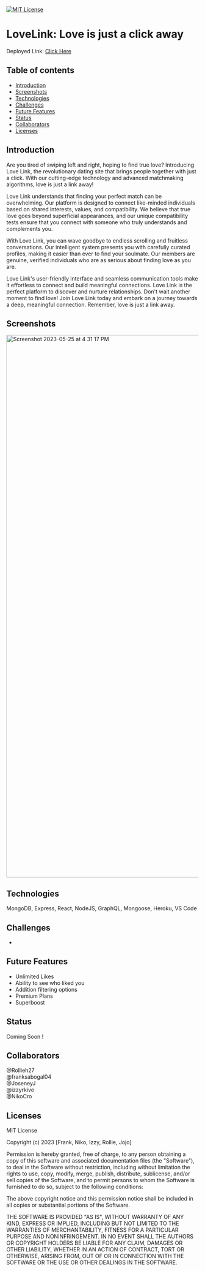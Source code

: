   [![MIT License](https://img.shields.io/badge/License-MIT-yellow.svg)](https://opensource.org/licenses/MIT)

# LoveLink: Love is just a click away #

Deployed Link: [Click Here](https://lovelink.herokuapp.com/)

## Table of contents
* [Introduction](#introduction)
* [Screenshots](#screenshots)
* [Technologies](#technologies)
* [Challenges](#challenges)
* [Future Features](#future-features)
* [Status](#status)
* [Collaborators](#collaborators)
* [Licenses](#licenses)

## Introduction ##
Are you tired of swiping left and right, hoping to find true love? 
Introducing Love Link, the revolutionary dating site that brings people together with just a click. With our cutting-edge technology and advanced matchmaking algorithms, love is just a link away!

Love Link understands that finding your perfect match can be overwhelming. Our platform is designed to connect like-minded individuals based on shared interests, values, and compatibility. We believe that true love goes beyond superficial appearances, and our unique compatibility tests ensure that you connect with someone who truly understands and complements you.

With Love Link, you can wave goodbye to endless scrolling and fruitless conversations. Our intelligent system presents you with carefully curated profiles, making it easier than ever to find your soulmate. Our members are genuine, verified individuals who are as serious about finding love as you are.

Love Link's user-friendly interface and seamless communication tools make it effortless to connect and build meaningful connections. Love Link is the perfect platform to discover and nurture relationships.
Don't wait another moment to find love! Join Love Link today and embark on a journey towards a deep, meaningful connection. Remember, love is just a link away.


## Screenshots ##
<img width="1417" alt="Screenshot 2023-05-25 at 4 31 17 PM" src="https://github.com/Rollieh27/LoveLink/assets/119374215/94ec6e44-f574-412d-bb6c-22e05bbb0f16">


## Technologies ##
MongoDB, Express, React, NodeJS, GraphQL, Mongoose, Heroku, VS Code

## Challenges ##
* 

## Future Features ##
* Unlimited Likes 
* Ability to see who liked you 
* Addition filtering options 
* Premium Plans
* Superboost 


## Status ##
Coming Soon !

## Collaborators ##
 @Rollieh27<br>
 @franksabogal04<br>
 @JoseneyJ<br>
 @izzyrkive<br>
 @NikoCro

## Licenses ##
MIT License

Copyright (c) 2023 [Frank, Niko, Izzy, Rollie, Jojo]

Permission is hereby granted, free of charge, to any person obtaining a copy
of this software and associated documentation files (the "Software"), to deal
in the Software without restriction, including without limitation the rights
to use, copy, modify, merge, publish, distribute, sublicense, and/or sell
copies of the Software, and to permit persons to whom the Software is
furnished to do so, subject to the following conditions:

The above copyright notice and this permission notice shall be included in all
copies or substantial portions of the Software.

THE SOFTWARE IS PROVIDED "AS IS", WITHOUT WARRANTY OF ANY KIND, EXPRESS OR
IMPLIED, INCLUDING BUT NOT LIMITED TO THE WARRANTIES OF MERCHANTABILITY,
FITNESS FOR A PARTICULAR PURPOSE AND NONINFRINGEMENT. IN NO EVENT SHALL THE
AUTHORS OR COPYRIGHT HOLDERS BE LIABLE FOR ANY CLAIM, DAMAGES OR OTHER
LIABILITY, WHETHER IN AN ACTION OF CONTRACT, TORT OR OTHERWISE, ARISING FROM,
OUT OF OR IN CONNECTION WITH THE SOFTWARE OR THE USE OR OTHER DEALINGS IN THE
SOFTWARE.
